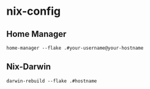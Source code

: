 # nix-config

## Home Manager

`home-manager --flake .#your-username@your-hostname`

## Nix-Darwin

`darwin-rebuild --flake .#hostname`
